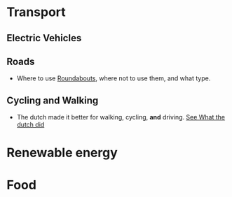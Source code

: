 # Transport
## Electric Vehicles
## Roads

* Where to use [Roundabouts](https://www.youtube.com/watch?v=G24x26s3Hjg), where not to use them, and what type.

## Cycling and Walking

* The dutch made it better for walking, cycling, **and** driving.
[See What the dutch did](https://www.youtube.com/watch?v=FXfNXLh51yc)

# Renewable energy
# Food
# 
